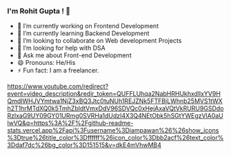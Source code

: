 ### I'm Rohit Gupta ! 👋
- 🔭 I’m currently working on Frontend Development
- 🌱 I’m currently learning Backend Development
- 👯 I’m looking to collaborate on Web development Projects
- 🤔 I’m looking for help with DSA
- 💬 Ask me about Front-end Development
- 😄 Pronouns: He/His
- ⚡ Fun fact: I am a freelancer.

https://www.youtube.com/redirect?event=video_description&redir_token=QUFFLUhqa2NabHRHUkhxdllxYV9HQmdIWHJVYmtwa1NjZ3xBQ3Jtc0tuNUh1REJZNk5FTFBjLWhnb25MVS1tWXh2T1hrMTdXQ0k5TmhZbldtVmxDdV96SDVQc0xHejAxaVQtVkRURU9GSDdoRzlxaG9UY09GY01URmg0SVRHa1dUdzI4X3Q4NEtObk5hSGtYWEgzVlA0aUlwVQ&q=https%3A%2F%2Fgithub-readme-stats.vercel.app%2Fapi%3Fusername%3Diampawan%26%26show_icons%3Dtrue%26title_color%3Dffffff%26icon_color%3Dbb2acf%26text_color%3Ddaf7dc%26bg_color%3D151515&v=dkE4mVhwMB4
